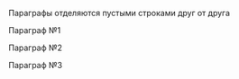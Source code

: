 Параграфы отделяются пустыми строками друг от друга

Параграф №1

Параграф №2
  
  
  
  
  
  
  
  
Параграф №3
